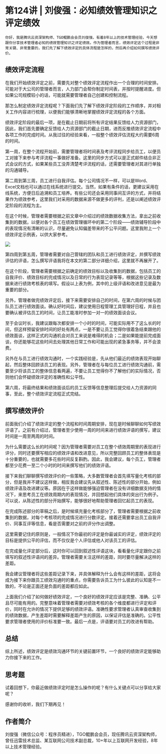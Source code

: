 # 第124讲 | 刘俊强：必知绩效管理知识之评定绩效

    你好，我是腾讯云资深架构师、TGO鲲鹏会会员刘俊强，有着8年以上的技术管理经验，今天想跟你分享技术管理者必知的绩效管理知识之评定绩效。作为管理者而言，绩效评定这个过程是非常关键、非常重要的，我们先了解下绩效评定的具体流程是怎样的，然后再介绍如何撰写绩效评价。

## 绩效评定流程

在我们开始绩效评定之前，需要先对整个绩效评定流程作出一个合理的时间安排。可能对于大公司的管理者而言，人力部门会帮你制定时间表，并按时提醒进度。但如果公司规模较小的话，可能就需要管理者自己创建和控制流程。

那怎么制定绩效评定流程呢？下面我们先了解下绩效评定阶段的工作顺序，并对相关工作内容进行梳理，以便我们能够清晰地掌握绩效评定流程的各个方面。

绩效评定阶段的最后一项，是在截止日期前将所有评定结果反馈给人力资源部门，因此，我们首先要确定反馈给人力资源部门的截止日期，进而反推绩效评定流程中各项工作的完成时间。从我过往的经验来看，一般整个绩效评估流程大约需要6周的时间。

第一周，在整个流程开始前，需要管理者将时间表及考评流程同步给员工，以便员工对接下来参与考评流程一事做好准备。这里的同步方式可以是正式邮件结合非正式会议的方式，如果某些员工没弄清楚考评流程的话，还需要管理者对其进行单独的沟通辅导。

第二周到第三周，员工进行自我评估。每个公司情况不一样，可以是Word、Excel文档也可以通过在线系统进行提交。当然，如果有条件的话，更建议采用在线系统，方便日后追溯和员工培养。有些公司还会采用同事间互评的方式，并将结果作为绩效参考，这里我们对采用的数据来源不做更多的评判，还是以阐述绩效评定阶段的流程为主。

在这个时候，管理者需要根据之前文章中介绍过的绩效数据收集方法，拿出之前收集到的数据，以便对各个员工在绩效管理循环中的第二个阶段——绩效辅导阶段中的表现情况有清晰的认识，尽量避免认知偏差带来的不公平问题。这里我附上一个绩效评定示例表，以供大家参考。

![](https://static001.geekbang.org/resource/image/1a/17/1a72d24916e726194a76908bf8842417.jpg)

第四周到第五周，管理者需要对自己管辖的团队和员工进行绩效评定，并撰写绩效评估的评语，怎么撰写评语我将在本文的第二部分详细介绍，这里就不再展开了。

在这个阶段，管理者需要根据之前确定的绩效目标以及收集到的数据，包括员工的自我评价、绩效目标的完成情况以及日常的行为表现记录等等，根据这些记录及数据来进行绩效考核表的填写。假设以上表为例，其中的上级评语和改进意见是最为重要的部分。

另外，管理者做完绩效评定后，接下来需要安排自己的时间，在第六周的时候与团队员工进行绩效面谈。确认好时间后，建议使用日程管理工具管理好日程，并且也要确认被评估员工的时间，让员工能准时参加一对一的绩效面谈会议。

至于会议时长，我建议跟每次都安排一个小时的时间，可能实际用不了这么长的时间，但这样预留安排时间的好处有两点，一是不要让员工觉得你很着急结束跟他的绩效面谈，这样正式的沟通机会对员工来说是难得的机会；二是如果能提前完成面谈，你还能够花这些时间去处理其他日常工作和可能出现的紧急事务等，并不会浪费。

另外在与员工进行绩效沟通时，一个实践经验是，先从他们最近的绩效表现开始聊起，然后整体回顾该员工的表现。另外，管理者在与每位员工进行绩效沟通前，需要至少将该员工的整体信息看两遍，不要让员工觉得你不了解他们的实际情况，否则他们会怀疑绩效评定的准确性和公平性。

第六周，将最终结果和绩效面谈后的员工反馈等信息整理后提交给人力资源的同事，至此，整个绩效评定流程正式完结。

## 撰写绩效评价

前面我们介绍了绩效评定的整个流程和时间周期安排，现在是时候聊聊如何写绩效评语了。之前有介绍过，管理者至少使用一周的时间来进行绩效评语的撰写，建议时间是一周至两周的时间。

为什么需要这么长的时间呢？因为管理者需要对员工在整个绩效周期里的表现进行评分，同时还要撰写相应的绩效评语和改进意见，所以完整回顾员工的整体表现是十分重要的，也就需要多花些时间反复斟酌。因此，我会建议，每个员工，管理者都至少花费一至二个小时的时间来撰写他们的绩效评语。

接下来我们聊聊撰写绩效评价的一些策略，大多数管理者会首先填写量化考核的部分，但是我并不建议这样做，相反我会建议先从叙述性、陈述性的部分开始，例如绩效评语及改进建议等。原因在于这样做能够强迫管理者在没有详细数据支持的情况下，来思考员工在绩效周期内的表现情况，并回想起他们具体的突出行为例子。可以说，从陈述性的部分开始撰写，能够很好地帮助管理者回忆起员工的表现。

在完成陈述部分的草稿之后，是时候填充量化考核部分了，管理者需要根据之前收集到的数据，对每个考核项的完成情况进行分数评定。接着还需要拿出员工自我评价、同事互评等信息，看是否需要对之前的评分作出调整。

这里需要记住的原则是，一般情况下你最初的评定是你最诚实的评定，绩效评定的目标是提供公平的评估，而不仅仅是个人评估或他人对该员工的评估。

在完成量化评定部分后，这时你可以回到叙述性评语这块，看看量化评定跟你之前填写的叙述性评语间的差异。管理者需要关注这样的差距，同时要尽量解决这样的差距。

我会建议管理者将这些差距记录下来，并具体解释为什么会有这样的差距，这将会成为接下来你跟员工绩效沟通时的重点，你需要告诉员工为什么彼此的认知是不一致的，不论是正面还是负面的差距都应如此。

上面我们介绍了如何做好绩效评定，一个良好的绩效评定应该是完整、准确、公平且尽可能有用的。完整意味着管理者需要对绩效考核的各个维度都进行评定和评价，同时在允许的情况下提供足够的绩效评语。准确性要求管理者认真审查收集到的绩效数据，产生差距时需要解释差距产生的原因，以保证评估是准确的。公平性要求管理者使用的评价标准要一致。最后一点是，评语要对员工的改进有帮助。

## 总结

综上所述，绩效评定是绩效沟通环节的关键前置环节，一个良好的绩效评定能够助力你接下来的工作。

## 思考题

试着回想下，你最近做绩效评定时是怎么操作的呢？有什么关键点可以分享给大家呢？

感谢你的收听，我们下期再见！

## 作者简介

刘俊强（微信公众号：程序员精进），TGO鲲鹏会会员，现任腾讯云资深架构师，曾任迅雷技术总监、某互联网公司技术副总裁，10+年以上互联网开发经验，8年以上技术管理经验。
    